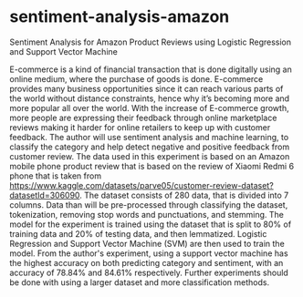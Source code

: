 # sentiment-analysis-amazon
Sentiment Analysis for Amazon Product Reviews using Logistic Regression and Support Vector Machine

E-commerce is a kind of financial transaction that is done digitally using an online medium, where the purchase of goods is done. E-commerce provides many business opportunities since it can reach various parts of the world without distance constraints, hence why it’s becoming more and more popular all over the world. With the increase of E-commerce growth, more people are expressing their feedback through online marketplace reviews making it harder for online retailers to keep up with customer feedback. The author will use sentiment analysis and machine learning, to classify the category and help detect negative and positive feedback from customer review. The data used in this experiment is based on an Amazon mobile phone product review that is based on the review of Xiaomi Redmi 6 phone that is taken from https://www.kaggle.com/datasets/parve05/customer-review-dataset?datasetId=306090. The dataset consists of 280 data, that is divided into 7 columns. Data than will be pre-processed through classifying the dataset, tokenization, removing stop words and punctuations, and stemming. The model for the experiment is trained using the dataset that is split to 80% of training data and 20% of testing data, and then lemmatized. Logistic Regression and Support Vector Machine (SVM) are then used to train the model. From the author's experiment, using a support vector machine has the highest accuracy on both predicting category and sentiment, with an accuracy of 78.84% and 84.61% respectively. Further experiments should be done with using a larger dataset and more classification methods.
